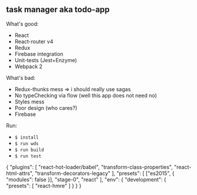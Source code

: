 ## task manager aka todo-app

What's good:

*  React
*  React-router v4
*  Redux
*  Firebase integration
*  Unit-tests (Jest+Enzyme)
*  Webpack 2

What's bad:

*  Redux-thunks mess => i should really use sagas
*  No typeChecking via flow (well this app does not need no)
*  Styles mess
*  Poor design (who cares?)
*  Firebase

Run:

*  `$ install`
*  `$ run wds`
*  `$ run build`
*  `$ run test`


{
  "plugins": [
    "react-hot-loader/babel",
    "transform-class-properties",
    "react-html-attrs",
    "transform-decorators-legacy"
  ],
  "presets": [
    ["es2015", { "modules": false }],
    "stage-0",
    "react"
  ],
  "env": {
    "development": {
      "presets": [
        "react-hmre"
      ]
    }
  }
}

